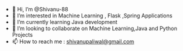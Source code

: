 - 👋 Hi, I’m @Shivanu-88
- 👀 I’m interested in Machine Learning , Flask ,Spring Applications
- 🌱 I’m currently learning Java development 
- 💞️ I’m looking to collaborate on Machine Learning,Java and Python Projects
- 📫 How to reach me : shivanupaliwal@gmail.com


